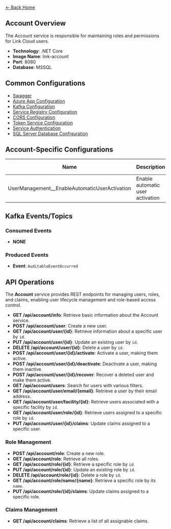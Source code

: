 ﻿[← Back Home](../README.md)

## Account Overview

The Account service is responsible for maintaining roles and permissions for Link Cloud users.

- **Technology**: .NET Core
- **Image Name**: link-account
- **Port**: 8080
- **Database**: MSSQL

## Common Configurations

* [Swagger](../config/csharp.md#swagger)
* [Azure App Configuration](../config/csharp.md#azure-app-config-environment-variables)
* [Kafka Configuration](../config/csharp.md#kafka)
* [Service Registry Configuration](../config/csharp.md#service-registry)
* [CORS Configuration](../config/csharp.md#cors)
* [Token Service Configuration](../config/csharp.md#token-service-settings)
* [Service Authentication](../config/csharp.md#service-authentication)
* [SQL Server Database Configuration](../config/csharp.md#sql-server-database)

## Account-Specific Configurations

| Name                                          | Description                      | Required | Default Value | Secret? |
|-----------------------------------------------|----------------------------------|----------|---------------|---------|
| UserManagement__EnableAutomaticUserActivation | Enable automatic user activation | No       | true          | No      |

## Kafka Events/Topics

### Consumed Events

- **NONE**

### Produced Events

- **Event**: `AuditableEventOccurred`

## API Operations

The **Account** service provides REST endpoints for managing users, roles, and claims, enabling user lifecycle management and role-based access control.

- **GET /api/account/info**: Retrieve basic information about the Account service.
- **POST /api/account/user**: Create a new user.
- **GET /api/account/user/{id}**: Retrieve information about a specific user by `id`.
- **PUT /api/account/user/{id}**: Update an existing user by `id`.
- **DELETE /api/account/user/{id}**: Delete a user by `id`.
- **POST /api/account/user/{id}/activate**: Activate a user, making them active.
- **POST /api/account/user/{id}/deactivate**: Deactivate a user, making them inactive.
- **POST /api/account/user/{id}/recover**: Recover a deleted user and make them active.
- **GET /api/account/users**: Search for users with various filters.
- **GET /api/account/user/email/{email}**: Retrieve a user by their email address.
- **GET /api/account/user/facility/{id}**: Retrieve users associated with a specific facility by `id`.
- **GET /api/account/user/role/{id}**: Retrieve users assigned to a specific role by `id`.
- **PUT /api/account/user/{id}/claims**: Update claims assigned to a specific user.

### Role Management
- **POST /api/account/role**: Create a new role.
- **GET /api/account/role**: Retrieve all roles.
- **GET /api/account/role/{id}**: Retrieve a specific role by `id`.
- **PUT /api/account/role/{id}**: Update an existing role by `id`.
- **DELETE /api/account/role/{id}**: Delete a role by `id`.
- **GET /api/account/role/name/{name}**: Retrieve a specific role by its `name`.
- **PUT /api/account/role/{id}/claims**: Update claims assigned to a specific role.

### Claims Management
- **GET /api/account/claims**: Retrieve a list of all assignable claims.
